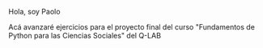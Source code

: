 Hola, soy Paolo

Acá avanzaré ejercicios para el proyecto final del curso "Fundamentos de Python para las Ciencias Sociales" del Q-LAB